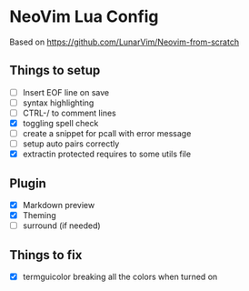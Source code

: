# NeoVim Lua Config

Based on https://github.com/LunarVim/Neovim-from-scratch

## Things to setup
- [ ] Insert EOF line on save
- [ ] syntax highlighting
- [ ] CTRL-/ to comment lines
- [x] toggling spell check
- [ ] create a snippet for pcall with error message
- [ ] setup auto pairs correctly
- [x] extractin protected requires to some utils file

## Plugin
- [x] Markdown preview
- [x] Theming
- [ ] surround (if needed)

## Things to fix
- [x] termguicolor breaking all the colors when turned on
